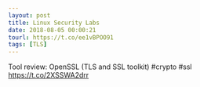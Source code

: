 ```yaml
---
layout: post
title: Linux Security Labs
date: 2018-08-05 00:00:21
tourl: https://t.co/ee1vBPOO91
tags: [TLS]
---
```

Tool review: OpenSSL (TLS and SSL toolkit) #crypto #ssl https://t.co/2XSSWA2drr